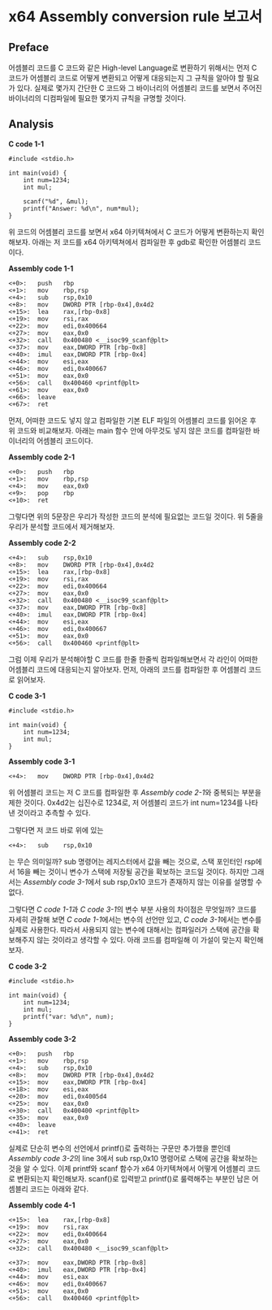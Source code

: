 x64 Assembly conversion rule 보고서
========================

## Preface
어셈블리 코드를 C 코드와 같은 High-level Language로 변환하기 위해서는 먼저 C 코드가 어셈블리 코드로 어떻게 변환되고 어떻게 대응되는지 그 규칙을 알아야 할 필요가 있다.
실제로 몇가지 간단한 C 코드와 그 바이너리의 어셈블리 코드를 보면서 주어진 바이너리의 디컴파일에 필요한 몇가지 규칙을 규명할 것이다.

## Analysis

**C code 1-1**
```
#include <stdio.h>

int main(void) {
	int num=1234;
	int mul;

	scanf("%d", &mul);
	printf("Answer: %d\n", num*mul);
}
```

위 코드의 어셈블리 코드를 보면서 x64 아키텍쳐에서 C 코드가 어떻게 변환하는지 확인해보자.
아래는 저 코드를 x64 아키텍쳐에서 컴파일한 후 gdb로 확인한 어셈블리 코드이다.

**Assembly code 1-1**
```
<+0>:	push   rbp
<+1>:	mov    rbp,rsp
<+4>:	sub    rsp,0x10
<+8>:	mov    DWORD PTR [rbp-0x4],0x4d2
<+15>:	lea    rax,[rbp-0x8]
<+19>:	mov    rsi,rax
<+22>:	mov    edi,0x400664
<+27>:	mov    eax,0x0
<+32>:	call   0x400480 <__isoc99_scanf@plt>
<+37>:	mov    eax,DWORD PTR [rbp-0x8]
<+40>:	imul   eax,DWORD PTR [rbp-0x4]
<+44>:	mov    esi,eax
<+46>:	mov    edi,0x400667
<+51>:	mov    eax,0x0
<+56>:	call   0x400460 <printf@plt>
<+61>:	mov    eax,0x0
<+66>:	leave  
<+67>:	ret    
```

먼저, 어떠한 코드도 넣지 않고 컴파일한 기본 ELF 파일의 어셈블리 코드를 읽어온 후 위 코드와 비교해보자.
아래는 main 함수 안에 아무것도 넣지 않은 코드를 컴파일한 바이너리의 어셈블리 코드이다.

**Assembly code 2-1**
```
<+0>:	push   rbp
<+1>:	mov    rbp,rsp
<+4>:	mov    eax,0x0
<+9>:	pop    rbp
<+10>:	ret  
```

그렇다면 위의 5문장은 우리가 작성한 코드의 분석에 필요없는 코드일 것이다.
위 5줄을 우리가 분석할 코드에서 제거해보자.

**Assembly code 2-2**
```
<+4>:	sub    rsp,0x10
<+8>:	mov    DWORD PTR [rbp-0x4],0x4d2
<+15>:	lea    rax,[rbp-0x8]
<+19>:	mov    rsi,rax
<+22>:	mov    edi,0x400664
<+27>:	mov    eax,0x0
<+32>:	call   0x400480 <__isoc99_scanf@plt>
<+37>:	mov    eax,DWORD PTR [rbp-0x8]
<+40>:	imul   eax,DWORD PTR [rbp-0x4]
<+44>:	mov    esi,eax
<+46>:	mov    edi,0x400667
<+51>:	mov    eax,0x0
<+56>:	call   0x400460 <printf@plt>
```

그럼 이제 우리가 분석해야할 C 코드를 한줄 한줄씩 컴파일해보면서 각 라인이 어떠한 어셈블리 코드에 대응되는지 알아보자.
먼저, 아래의 코드를 컴파일한 후 어셈블리 코드로 읽어보자.

**C code 3-1**
```
#include <stdio.h>

int main(void) {
	int num=1234;
	int mul;
}
```

**Assembly code 3-1**
```
<+4>:	mov    DWORD PTR [rbp-0x4],0x4d2
```

위 어셈블리 코드는 저 C 코드를 컴파일한 후 *Assembly code 2-1*와 중복되는 부분을 제한 것이다.
0x4d2는 십진수로 1234로, 저 어셈블리 코드가 int num=1234를 나타낸 것이라고 추측할 수 있다.

그렇다면 저 코드 바로 위에 있는 

```
<+4>:	sub    rsp,0x10
```

는 무슨 의미일까?
sub 명령어는 레지스터에서 값을 빼는 것으로, 스택 포인터인 rsp에서 16을 빼는 것이니 변수가 스택에 저장될 공간을 확보하는 코드일 것이다.
하지만 그래서는 *Assembly code 3-1*에서 sub rsp,0x10 코드가 존재하지 않는 이유를 설명할 수 없다.

그렇다면 *C code 1-1*과 *C code 3-1*의 변수 부분 사용의 차이점은 무엇일까?
코드를 자세히 관찰해 보면 *C code 1-1*에서는 변수의 선언만 있고, *C code 3-1*에서는 변수를 실제로 사용한다.
따라서 사용되지 않는 변수에 대해서는 컴파일러가 스택에 공간을 확보해주지 않는 것이라고 생각할 수 있다.
아래 코드를 컴파일해 이 가설이 맞는지 확인해보자.

**C code 3-2**
```
#include <stdio.h>

int main(void) {
	int num=1234;
	int mul;
	printf("var: %d\n", num);
}
```

**Assembly code 3-2**
```
<+0>:	push   rbp
<+1>:	mov    rbp,rsp
<+4>:	sub    rsp,0x10
<+8>:	mov    DWORD PTR [rbp-0x4],0x4d2
<+15>:	mov    eax,DWORD PTR [rbp-0x4]
<+18>:	mov    esi,eax
<+20>:	mov    edi,0x4005d4
<+25>:	mov    eax,0x0
<+30>:	call   0x400400 <printf@plt>
<+35>:	mov    eax,0x0
<+40>:	leave  
<+41>:	ret    
```

실제로 단순히 변수의 선언에서 printf()로 출력하는 구문만 추가했을 뿐인데 *Assembly code 3-2*의 line 3에서 sub rsp,0x10 명령어로 스택에 공간을 확보하는 것을 알 수 있다.
이제 printf와 scanf 함수가 x64 아키텍쳐에서 어떻게 어셈블리 코드로 변환되는지 확인해보자.
scanf()로 입력받고 printf()로 룰력해주는 부분인 남은 어셈블리 코드는 아래와 같다.

**Assembly code 4-1**
```
<+15>:	lea    rax,[rbp-0x8]
<+19>:	mov    rsi,rax
<+22>:	mov    edi,0x400664
<+27>:	mov    eax,0x0
<+32>:	call   0x400480 <__isoc99_scanf@plt>

<+37>:	mov    eax,DWORD PTR [rbp-0x8]
<+40>:	imul   eax,DWORD PTR [rbp-0x4]
<+44>:	mov    esi,eax
<+46>:	mov    edi,0x400667
<+51>:	mov    eax,0x0
<+56>:	call   0x400460 <printf@plt>
```

